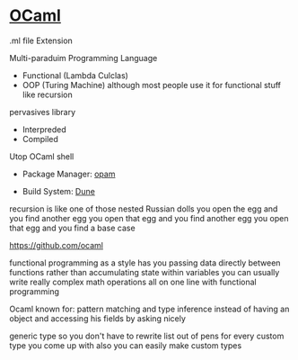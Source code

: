 [OCaml](https://ocaml.org/)
===
.ml file Extension


Multi-paraduim Programming Language
- Functional (Lambda Culclas)
- OOP (Turing Machine)
although most people use it for functional stuff like recursion

pervasives library

- Interpreded
- Compiled


Utop OCaml shell




- Package Manager: [opam](https://opam.ocaml.org/)

- Build System: [Dune](https://dune.build/)


recursion is like one of those nested Russian dolls you open the egg and you find another egg you open that egg and you find another egg you open that egg and you find a base case

https://github.com/ocaml



functional programming as a style has you passing data directly between functions rather than accumulating state within variables you can usually write really complex math operations all on one line with functional programming


Ocaml known for:
pattern matching and type inference instead of having an object and accessing his fields by asking nicely

generic type so you don't have to rewrite list out of pens for every custom type you come up with also you can easily make custom types 